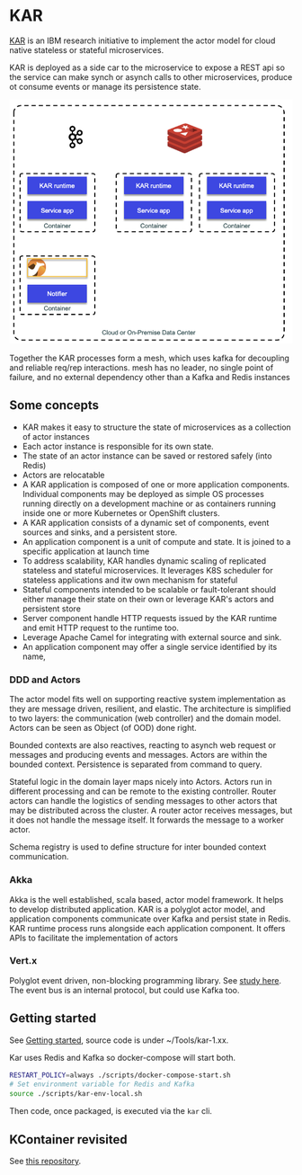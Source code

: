 # KAR

[KAR](https://github.com/IBM/kar) is an IBM research initiative to implement the actor model for cloud native stateless or stateful microservices.

KAR is deployed as a side car to the microservice to expose a REST api so the service can make synch or asynch calls to other microservices,
produce ot consume events or manage its persistence state.

![](./images/kar-arch.png)

Together the KAR processes form a mesh, which uses kafka for decoupling and reliable req/rep interactions. mesh has no leader, no single point of failure, and no external dependency other than a Kafka and Redis instances

## Some concepts

* KAR makes it easy to structure the state of microservices as a collection of actor instances
* Each actor instance is responsible for its own state. 
* The state of an actor instance can be saved or restored safely (into Redis)
* Actors are relocatable
* A KAR application is composed of one or more application components. Individual components may be deployed as simple OS processes running directly on a development machine or as containers running inside one or more Kubernetes or OpenShift clusters. 
* A KAR application consists of a dynamic set of components, event sources and sinks, and a persistent store.
* An application component is a unit of compute and state.  It is joined to a specific application at launch time 
* To address scalability, KAR handles dynamic scaling of replicated stateless and stateful microservices. It leverages K8S scheduler for stateless applications and itw own mechanism for stateful
* Stateful components intended to be scalable or fault-tolerant should either manage their state on their own or leverage KAR's actors and persistent store
* Server component handle HTTP requests issued by the KAR runtime and emit HTTP request to the runtime too.
* Leverage Apache Camel for integrating with external source and sink.
* An application component may offer a single service identified by its name,


### DDD and Actors

The actor model fits well on supporting reactive system implementation as they are message driven, resilient, and elastic. 
The architecture is simplified to two layers: the communication (web controller) and the domain model.
Actors can be seen as Object (of OOD) done right.

Bounded contexts are also reactives, reacting to asynch web request or messages and producing events and messages. Actors are within the bounded context. 
Persistence is separated from command to query.

Stateful logic in the domain layer maps nicely into Actors. Actors run in different processing and can be remote to the existing
controller. 
Router actors can handle the logistics of sending messages to other actors that may be distributed across 
the cluster. A router actor receives messages, but it does not handle the message itself. 
It forwards the message to a worker actor.


Schema registry is used to define structure for inter bounded context communication. 


### Akka

Akka is the well established, scala based, actor model framework. It helps to develop distributed application. 
KAR is a polyglot actor model, and application components communicate over Kafka and persist state in Redis. 
KAR runtime process runs alongside each application component. It offers APIs to facilitate the implementation of actors

### Vert.x

Polyglot event driven, non-blocking programming library. See [study here](/java/vertx/). The event bus is an internal protocol, but could use Kafka too.

## Getting started

See [Getting started](https://github.com/IBM/kar/blob/main/docs/getting-started.md), source code is under ~/Tools/kar-1.xx.

Kar uses Redis and Kafka so docker-compose will start both.

```sh
RESTART_POLICY=always ./scripts/docker-compose-start.sh
# Set environment variable for Redis and Kafka
source ./scripts/kar-env-local.sh
```

Then code, once packaged, is executed via the `kar` cli. 

## KContainer revisited

See [this repository]().
